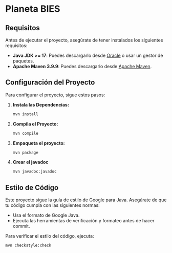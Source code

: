 # Planeta BIES 

## Requisitos
Antes de ejecutar el proyecto, asegúrate de tener instalados los siguientes requisitos:

- **Java JDK >= 17**: Puedes descargarlo desde [Oracle](https://www.oracle.com/java/technologies/javase-jdk11-downloads.html) o usar un gestor de paquetes.
- **Apache Maven 3.9.9**: Puedes descargarlo desde [Apache Maven](https://maven.apache.org/download.cgi).


## Configuración del Proyecto

Para configurar el proyecto, sigue estos pasos:


1. **Instala las Dependencias:**

    ```bash
    mvn install
    ```

2. **Compila el Proyecto:**

    ```bash
    mvn compile
    ```

3. **Empaqueta el proyecto:**

    ```bash
    mvn package
    ```
4. **Crear el javadoc**

    ```bash
    mvn javadoc:javadoc
    ```

    
## Estilo de Código

Este proyecto sigue la guía de estilo de Google para Java. Asegúrate de que tu código cumpla con las siguientes normas:

- Usa el formato de Google Java.
- Ejecuta las herramientas de verificación y formateo antes de hacer commit.

Para verificar el estilo del código, ejecuta:

```bash
mvn checkstyle:check